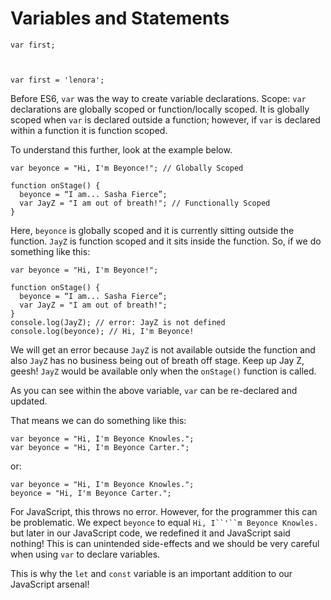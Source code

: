 # Variables and Statements


    var first; 



    var first = 'lenora';
    

Before ES6, `var` was the way to create variable declarations. Scope:  `var` declarations are globally scoped or function/locally scoped. It is globally scoped when `var` is declared outside a function; however, if `var` is declared within a function it is function scoped. 

To understand this further, look at the example below.


    var beyonce = "Hi, I'm Beyonce!"; // Globally Scoped
    
    function onStage() {
      beyonce = “I am... Sasha Fierce”;
      var JayZ = "I am out of breath!"; // Functionally Scoped
    }

Here, `beyonce` is globally scoped and it is currently sitting outside the function. `JayZ` is function scoped and it sits inside the function. So, if we do something like this:



    var beyonce = "Hi, I'm Beyonce!";
    
    function onStage() {
      beyonce = “I am... Sasha Fierce”;
      var JayZ = "I am out of breath!";
    }
    console.log(JayZ); // error: JayZ is not defined
    console.log(beyonce); // Hi, I'm Beyonce!

We will get an error because `JayZ` is not available outside the function and also `JayZ` has no business being out of breath off stage. Keep up Jay Z, geesh! `JayZ` would be available only when the `onStage()` function is called.

As you can see within the above variable, `var` can be re-declared and updated.

That means we can do something like this:


    var beyonce = "Hi, I'm Beyonce Knowles.";
    var beyonce = "Hi, I'm Beyonce Carter.";

or:

    var beyonce = "Hi, I'm Beyonce Knowles.";
    beyonce = "Hi, I'm Beyonce Carter.";

For JavaScript, this throws no error. However, for the programmer this can be problematic. We expect `beyonce` to equal `Hi, I``'``m Beyonce Knowles.` but later in our JavaScript code, we redefined it and JavaScript said nothing! This is can unintended side-effects and we should be very careful when using `var` to declare variables.

This is why the `let` and `const` variable is an important addition to our JavaScript arsenal!
